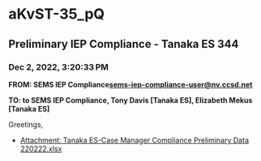 # aKvST-35_pQ
## Preliminary IEP Compliance - Tanaka ES 344
### Dec 2, 2022, 3:20:33 PM
**FROM: SEMS IEP Compliance<sems-iep-compliance-user@nv.ccsd.net>**

**TO: to SEMS IEP Compliance, Tony Davis [Tanaka ES], Elizabeth Mekus [Tanaka ES]**


Greetings, 





* [Attachment: Tanaka ES-Case Manager Compliance Preliminary Data 220222.xlsx](aKvST-35_pQ-attachment-1.xlsx)
